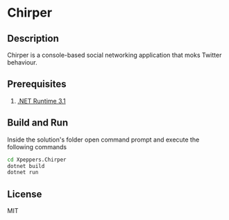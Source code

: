 # Chirper
## Description
Chirper is a console-based social networking application that moks Twitter behaviour.

## Prerequisites
1. [.NET Runtime 3.1](https://dotnet.microsoft.com/download/dotnet/3.0)

## Build and Run

Inside the solution's folder open command prompt and execute the following commands
```sh
cd Xpeppers.Chirper
dotnet build
dotnet run
```

## License

MIT
